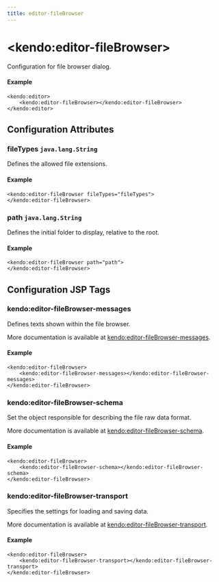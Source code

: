 ```yaml
---
title: editor-fileBrowser
---
```


# \<kendo:editor-fileBrowser\>

Configuration for file browser dialog.

#### Example
    <kendo:editor>
        <kendo:editor-fileBrowser></kendo:editor-fileBrowser>
    </kendo:editor>

## Configuration Attributes

### fileTypes `java.lang.String`

Defines the allowed file extensions.

#### Example
    <kendo:editor-fileBrowser fileTypes="fileTypes">
    </kendo:editor-fileBrowser>

### path `java.lang.String`

Defines the initial folder to display, relative to the root.

#### Example
    <kendo:editor-fileBrowser path="path">
    </kendo:editor-fileBrowser>


##  Configuration JSP Tags

### kendo:editor-fileBrowser-messages

Defines texts shown within the file browser.

More documentation is available at [kendo:editor-fileBrowser-messages](/api/wrappers/jsp/editor/filebrowser-messages).

#### Example

    <kendo:editor-fileBrowser>
        <kendo:editor-fileBrowser-messages></kendo:editor-fileBrowser-messages>
    </kendo:editor-fileBrowser>

### kendo:editor-fileBrowser-schema

Set the object responsible for describing the file raw data format.

More documentation is available at [kendo:editor-fileBrowser-schema](/api/wrappers/jsp/editor/filebrowser-schema).

#### Example

    <kendo:editor-fileBrowser>
        <kendo:editor-fileBrowser-schema></kendo:editor-fileBrowser-schema>
    </kendo:editor-fileBrowser>

### kendo:editor-fileBrowser-transport

Specifies the settings for loading and saving data.

More documentation is available at [kendo:editor-fileBrowser-transport](/api/wrappers/jsp/editor/filebrowser-transport).

#### Example

    <kendo:editor-fileBrowser>
        <kendo:editor-fileBrowser-transport></kendo:editor-fileBrowser-transport>
    </kendo:editor-fileBrowser>


